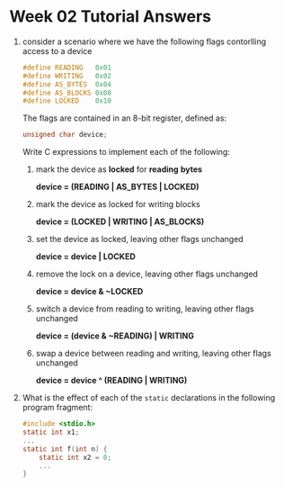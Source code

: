 # Week 02 Tutorial Answers 

1. consider a scenario where we have the following flags contorlling access to a device 

   ```c
   #define READING   0x01
   #define WRITING   0x02
   #define AS_BYTES  0x04
   #define AS_BLOCKS 0x08
   #define LOCKED    0x10
   ```

   The flags are contained in an 8-bit register, defined as:

   ```c
   unsigned char device;
   ```

   Write C expressions to implement each of the following:

   1. mark the device as **locked** for **reading** **bytes**

      **device = (READING | AS_BYTES | LOCKED)**

   2. mark the device as locked for writing blocks

      **device = (LOCKED | WRITING | AS_BLOCKS)**

   3. set the device as locked, leaving other flags unchanged

      **device = device | LOCKED** 

   4. remove the lock on a device, leaving other flags unchanged

      **device = device & ~LOCKED** 

   5. switch a device from reading to writing, leaving other flags unchanged

      **device = (device & ~READING) | WRITING** 

   6. swap a device between reading and writing, leaving other flags unchanged

      **device = device ^ (READING | WRITING)**

2. What is the effect of each of the `static` declarations in the following program fragment:

   ```c
   #include <stdio.h>
   static int x1;
   ...
   static int f(int n) {
       static int x2 = 0;
       ...
   }
   ```

   

